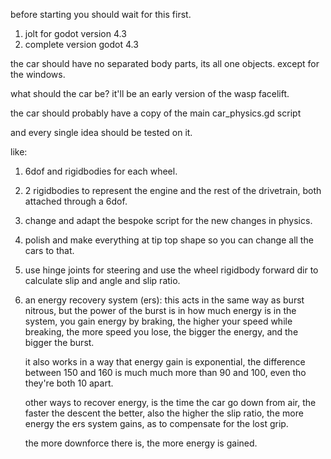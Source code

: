 before starting you should wait for this first.
1. jolt for godot version 4.3
2. complete version godot 4.3

the car should have no separated body parts, its all one objects. except for the windows.

what should the car be? it'll be an early version of the wasp facelift.

the car should probably have a copy of the main car_physics.gd script

and every single idea should be tested on it.

like:
1. 6dof and rigidbodies for each wheel.
2. 2 rigidbodies to represent the engine and the rest of the drivetrain, both attached through a 6dof.
3. change and adapt the bespoke script for the new changes in physics.
4. polish and make everything at tip top shape so you can change all the cars to that.
5. use hinge joints for steering and use the wheel rigidbody forward dir to calculate slip and angle and slip ratio.
6. an energy recovery system (ers):
	this acts in the same way as burst nitrous, but the power of the burst is in how much energy is in the system, you gain energy by braking, the higher your speed while breaking, the more speed you lose, the bigger the energy, and the bigger the burst.
	
	it also works in a way that energy gain is exponential, the difference between 150 and 160 is much much more than 90 and 100, even tho they're both 10 apart.
	
	other ways to recover energy, is the time the car go down from air, the faster the  descent the better, also the higher the slip ratio, the more energy the ers system gains, as to compensate for the lost grip.
	
	the more downforce there is, the more energy is gained. 